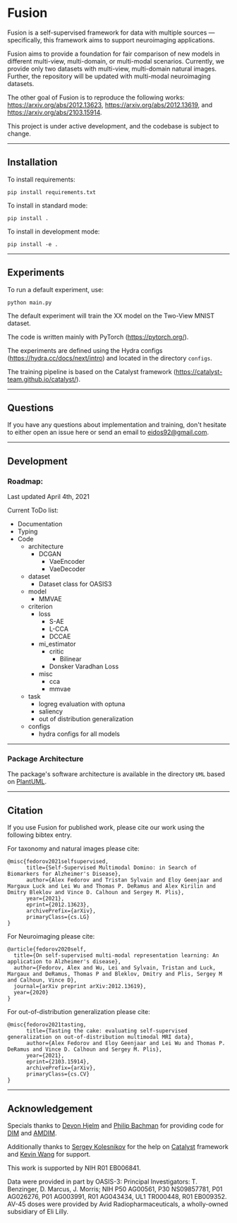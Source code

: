 # Fusion
Fusion is a self-supervised framework for data with multiple sources — specifically, this framework aims to support neuroimaging applications.

Fusion aims to provide a foundation for fair comparison of new models in different multi-view, multi-domain, or multi-modal scenarios. Currently, we provide only two datasets with multi-view, multi-domain natural images. Further, the repository will be updated with multi-modal neuroimaging datasets.

The other goal of Fusion is to reproduce the following works:
https://arxiv.org/abs/2012.13623, https://arxiv.org/abs/2012.13619, and https://arxiv.org/abs/2103.15914.

This project is under active development, and the codebase is subject to change.

---
## Installation
To install requirements:
```
pip install requirements.txt
```
To install in standard mode:
```
pip install .
```
To install in development mode:
```
pip install -e .
```
---
## Experiments
To run a default experiment, use:
```
python main.py
```
The default experiment will train the XX model on the Two-View MNIST dataset.

The code is written mainly with PyTorch (https://pytorch.org/).

The experiments are defined using the Hydra configs (https://hydra.cc/docs/next/intro) and located in the directory `configs`.

The training pipeline is based on the Catalyst framework (https://catalyst-team.github.io/catalyst/).

---
## Questions
If you have any questions about implementation and training, don't hesitate to either open an issue here or send an email to eidos92@gmail.com.

---
## Development

### Roadmap:
Last updated April 4th, 2021

Current ToDo list:
- Documentation
- Typing
- Code
  - architecture
    - DCGAN
      - VaeEncoder
      - VaeDecoder
  - dataset
    - Dataset class for OASIS3
  - model
    - MMVAE
  - criterion
    - loss
      - S-AE
      - L-CCA
      - DCCAE
    - mi_estimator
      - critic
        - Bilinear
      - Donsker Varadhan Loss
    - misc
      - cca
      - mmvae
  - task
    - logreg evaluation with optuna
    - saliency
    - out of distribution generalization
  - configs
    - hydra configs for all models
---
### Package Architecture

The package's software architecture is available in the directory `UML` based on [PlantUML](https://plantuml.com/).

---
## Citation

If you use Fusion for published work, please cite our work using the following bibtex entry.

For taxonomy and natural images please cite:

```
@misc{fedorov2021selfsupervised,
      title={Self-Supervised Multimodal Domino: in Search of Biomarkers for Alzheimer's Disease},
      author={Alex Fedorov and Tristan Sylvain and Eloy Geenjaar and Margaux Luck and Lei Wu and Thomas P. DeRamus and Alex Kirilin and Dmitry Bleklov and Vince D. Calhoun and Sergey M. Plis},
      year={2021},
      eprint={2012.13623},
      archivePrefix={arXiv},
      primaryClass={cs.LG}
}
```

For Neuroimaging please cite:
```
@article{fedorov2020self,
  title={On self-supervised multi-modal representation learning: An application to Alzheimer's disease},
  author={Fedorov, Alex and Wu, Lei and Sylvain, Tristan and Luck, Margaux and DeRamus, Thomas P and Bleklov, Dmitry and Plis, Sergey M and Calhoun, Vince D},
  journal={arXiv preprint arXiv:2012.13619},
  year={2020}
}
```

For out-of-distribution generalization please cite:
```
@misc{fedorov2021tasting,
      title={Tasting the cake: evaluating self-supervised generalization on out-of-distribution multimodal MRI data},
      author={Alex Fedorov and Eloy Geenjaar and Lei Wu and Thomas P. DeRamus and Vince D. Calhoun and Sergey M. Plis},
      year={2021},
      eprint={2103.15914},
      archivePrefix={arXiv},
      primaryClass={cs.CV}
}
```

---
## Acknowledgement
Specials thanks to [Devon Hjelm](https://github.com/rdevon) and [Philip Bachman](https://github.com/Philip-Bachman) for providing code for [DIM](https://github.com/rdevon/DIM) and [AMDIM](https://github.com/Philip-Bachman/amdim-public).

Additionally thanks to [Sergey Kolesnikov](https://github.com/Scitator) for the help on [Catalyst](https://github.com/catalyst-team/catalyst) framework and [Kevin Wang](https://github.com/ssktotoro) for support.

This work is supported by NIH R01 EB006841.

Data were provided in part by OASIS-3: Principal
Investigators: T. Benzinger, D. Marcus, J. Morris; NIH P50
AG00561, P30 NS09857781, P01 AG026276, P01 AG003991,
R01 AG043434, UL1 TR000448, R01 EB009352. AV-45
doses were provided by Avid Radiopharmaceuticals, a
wholly-owned subsidiary of Eli Lilly.
